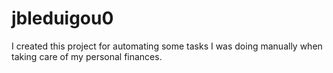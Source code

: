# jbleduigou0
I created this project for automating some tasks I was doing manually when taking care of my personal finances.
